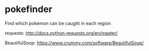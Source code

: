 # pokefinder
Find which pokemon can be caught in each region

requests: http://docs.python-requests.org/en/master/

BeautifulSoup: https://www.crummy.com/software/BeautifulSoup/
